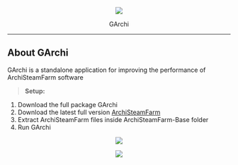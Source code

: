 <p align="center"><img src="https://i.ibb.co/cC6XtBg/111111111111k-KQMt-KDb-ZV3n-Ksssa-YS1pioa5-L.png"></p>
<p align="center">GArchi</p>

----------


About GArchi
-------------

GArchi is a standalone application for improving the performance of ArchiSteamFarm software

> **Setup:**

1. Download the full package GArchi
2. Download the latest full version [ArchiSteamFarm](https://github.com/JustArchiNET/ArchiSteamFarm/releases)
3. Extract ArchiSteamFarm files inside ArchiSteamFarm-Base folder
4. Run GArchi

<p align="center"><img src="https://i.ibb.co/6X1FgZT/GArchi1.jpg"></p>
<p align="center"><img src="https://i.ibb.co/6y3Yd6q/GArchi2.jpg"></p>
